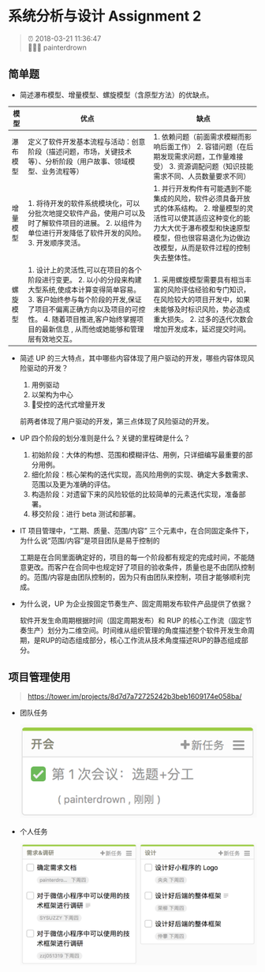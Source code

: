 # 系统分析与设计 Assignment 2

> ⏰ 2018-03-21 11:36:47<br/>
> 👨🏻‍💻 painterdrown

## 简单题

  + 简述瀑布模型、增量模型、螺旋模型（含原型方法）的优缺点。

| 模型 | 优点 | 缺点 |
| - | - | - |
| 瀑布模型 | 定义了软件开发基本流程与活动：创意阶段（描述问题，市场，关键技术等）、分析阶段（用户故事、领域模型、业务流程等） | 1. 依赖问题（前面需求模糊而影响后面工作） 2. 容错问题（在后期发现需求问题，工作量难接受） 3. 资源调配问题（知识技能需求不同、人员数量要求不同） |
| 增量模型 | 1. 将待开发的软件系统模块化，可以分批次地提交软件产品，使用户可以及时了解软件项目的进展。 2. 以组件为单位进行开发降低了软件开发的风险。 3. 开发顺序灵活。 | 1. 并行开发构件有可能遇到不能集成的风险，软件必须具备开放式的体系结构。 2. 增量模型的灵活性可以使其适应这种变化的能力大大优于瀑布模型和快速原型模型，但也很容易退化为边做边改模型，从而是软件过程的控制失去整体性。 |
| 螺旋模型 | 1. 设计上的灵活性,可以在项目的各个阶段进行变更。 2. 以小的分段来构建大型系统,使成本计算变得简单容易。 3. 客户始终参与每个阶段的开发,保证了项目不偏离正确方向以及项目的可控性。 4. 随着项目推进,客户始终掌握项目的最新信息 , 从而他或她能够和管理层有效地交互。 | 1. 采用螺旋模型需要具有相当丰富的风险评估经验和专门知识，在风险较大的项目开发中，如果未能够及时标识风险，势必造成重大损失。 2. 过多的迭代次数会增加开发成本，延迟提交时间。 |

  + 简述 UP 的三大特点，其中哪些内容体现了用户驱动的开发，哪些内容体现风险驱动的开发？

    1. 用例驱动
    2. 以架构为中心
    3. 受控的迭代式增量开发

    前两者体现了用户驱动的开发，第三点体现了风险驱动的开发。

  + UP 四个阶段的划分准则是什么？关键的里程碑是什么？

    1. 初始阶段：大体的构想、范围和模糊评估、用例，只详细编写最重要的部分用例。
    2. 细化阶段：核心架构的迭代实现，高风险用例的实现、确定大多数需求、范围以及更为准确的评估。
    3. 构造阶段：对遗留下来的风险较低的比较简单的元素迭代实现，准备部署。
    4. 移交阶段：进行 beta 测试和部署。

  + IT 项目管理中，“工期、质量、范围/内容” 三个元素中，在合同固定条件下，为什么说“范围/内容”是项目团队是易于控制的

    工期是在合同里面确定好的，项目的每一个阶段都有规定的完成时间，不能随意更改。而客户在合同中也规定好了项目的验收条件，质量也是不由团队控制的。范围/内容是由团队控制的，因为只有由团队来控制，项目才能够顺利完成。

  + 为什么说，UP 为企业按固定节奏生产、固定周期发布软件产品提供了依据？

    软件开发生命周期根据时间（固定周期发布）和 RUP 的核心工作流（固定节奏生产）划分为二维空间。时间维从组织管理的角度描述整个软件开发生命周期，是RUP的动态组成部分，核心工作流从技术角度描述RUP的静态组成部分。

## 项目管理使用

  > https://tower.im/projects/8d7d7a72725242b3beb1609174e058ba/

  + 团队任务

    ![](images/team.png)

  + 个人任务

    ![](images/person.png)